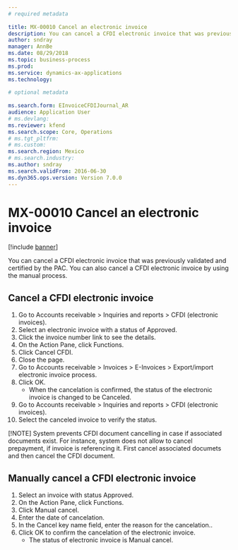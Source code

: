 ```yaml
--- 
# required metadata 
 
title: MX-00010 Cancel an electronic invoice
description: You can cancel a CFDI electronic invoice that was previously validated and certified by the PAC. 
author: sndray
manager: AnnBe 
ms.date: 08/29/2018
ms.topic: business-process 
ms.prod:  
ms.service: dynamics-ax-applications 
ms.technology:  
 
# optional metadata 
 
ms.search.form: EInvoiceCFDIJournal_AR   
audience: Application User 
# ms.devlang:  
ms.reviewer: kfend
ms.search.scope: Core, Operations 
# ms.tgt_pltfrm:  
# ms.custom:  
ms.search.region: Mexico
# ms.search.industry: 
ms.author: sndray
ms.search.validFrom: 2016-06-30 
ms.dyn365.ops.version: Version 7.0.0 
---
```

# MX-00010 Cancel an electronic invoice

[!include [banner](../../includes/banner.md)]

You can cancel a CFDI electronic invoice that was previously validated and certified by the PAC. You can also cancel a CFDI electronic invoice by using the manual process.


## Cancel a CFDI electronic invoice
1. Go to Accounts receivable > Inquiries and reports > CFDI (electronic invoices).
2. Select an electronic invoice with a status of Approved.
3. Click the invoice number link to see the details.
4. On the Action Pane, click Functions.
5. Click Cancel CFDI.
6. Close the page.
7. Go to Accounts receivable > Invoices > E-Invoices > Export/import electronic invoice process.
8. Click OK.
    * When the cancelation is confirmed, the status of the electronic invoice is changed to be Canceled.  
9. Go to Accounts receivable > Inquiries and reports > CFDI (electronic invoices).
10. Select the canceled invoice to verify the status.

[!NOTE] System prevents CFDI document cancelling in case if associated documents exist. For instance, system does not allow to cancel prepayment, if invoice is referencing it. First cancel associated documets and then cancel the CFDI document.

## Manually cancel a CFDI electronic invoice
1. Select an invoice with status Approved.
2. On the Action Pane, click Functions.
3. Click Manual cancel.
4. Enter the date of cancelation.
5. In the Cancel key name field, enter the reason for the cancelation..
6. Click OK to confirm the cancelation of the electronic invoice.
    * The status of electronic invoice is Manual cancel.  

